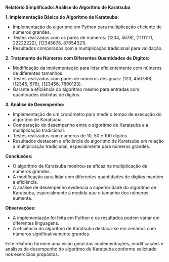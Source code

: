 **Relatório Simplificado: Análise do Algoritmo de Karatsuba**

**1. Implementação Básica do Algoritmo de Karatsuba:**
- Implementação do algoritmo em Python para multiplicação eficiente de números grandes.
- Testes realizados com os pares de números: (1234, 5678), (11111111, 22222222), (12345678, 87654321).
- Resultados comparados com a multiplicação tradicional para validação.

**2. Tratamento de Números com Diferentes Quantidades de Dígitos:**
- Modificação da implementação para lidar eficientemente com números de diferentes tamanhos.
- Testes realizados com pares de números desiguais: (123, 456789), (12345, 678), (123456, 7890123).
- Garante a eficiência do algoritmo mesmo para entradas com quantidades distintas de dígitos.

**3. Análise de Desempenho:**
- Implementação de um cronômetro para medir o tempo de execução do algoritmo de Karatsuba.
- Comparação do desempenho entre o algoritmo de Karatsuba e a multiplicação tradicional.
- Testes realizados com números de 10, 50 e 100 dígitos.
- Resultados destacam a eficiência do algoritmo de Karatsuba em relação à multiplicação tradicional, especialmente para números grandes.

**Conclusões:**
- O algoritmo de Karatsuba mostrou-se eficaz na multiplicação de números grandes.
- A modificação para lidar com diferentes quantidades de dígitos mantém a eficiência.
- A análise de desempenho evidencia a superioridade do algoritmo de Karatsuba, especialmente à medida que o tamanho dos números aumenta.

**Observações:**
- A implementação foi feita em Python e os resultados podem variar em diferentes linguagens.
- A eficiência do algoritmo de Karatsuba destaca-se em cenários com números significativamente grandes.

Este relatório fornece uma visão geral das implementações, modificações e análises de desempenho do algoritmo de Karatsuba conforme solicitado nos exercícios propostos.
